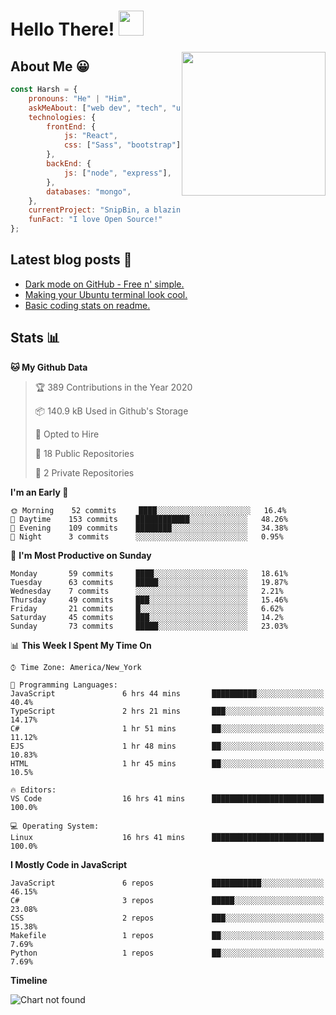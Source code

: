 # Hello There! <img src="https://media.giphy.com/media/hvRJCLFzcasrR4ia7z/giphy.gif" width="40px"></a>

<img align='right' src="https://media.giphy.com/media/M9gbBd9nbDrOTu1Mqx/giphy.gif" width="230">


## About Me :grinning:

```javascript
const Harsh = {
    pronouns: "He" | "Him",
    askMeAbout: ["web dev", "tech", "unity"],
    technologies: {
        frontEnd: {
            js: "React",
            css: ["Sass", "bootstrap"]
        },
        backEnd: {
            js: ["node", "express"],
        },
        databases: "mongo",
    },
    currentProject: "SnipBin, a blazing fast, open source and elegant alternative to PasteBin.",
    funFact: "I love Open Source!"
};
```


## Latest blog posts :book:
<!-- BLOG-POST-LIST:START -->
- [Dark mode on GitHub - Free n' simple.](https://dev.to/harshhhdev/dark-mode-on-github-free-n-simple-562j)
- [Making your Ubuntu terminal look cool.](https://dev.to/harshhhdev/making-your-linux-terminal-look-cool-535n)
- [Basic coding stats on readme.](https://dev.to/harshhhdev/basic-coding-stats-on-readme-246c)
<!-- BLOG-POST-LIST:END -->


## Stats :bar_chart:

<!--START_SECTION:waka-->

**🐱 My Github Data** 

> 🏆 389 Contributions in the Year 2020
 > 
> 📦 140.9 kB Used in Github's Storage 
 > 
> 💼 Opted to Hire
 > 
> 📜 18 Public Repositories
 > 
> 🔑 2 Private Repositories 

**I'm an Early 🐤** 

```text
🌞 Morning    52 commits     ████░░░░░░░░░░░░░░░░░░░░░   16.4% 
🌆 Daytime    153 commits    ████████████░░░░░░░░░░░░░   48.26% 
🌃 Evening    109 commits    ████████░░░░░░░░░░░░░░░░░   34.38% 
🌙 Night      3 commits      ░░░░░░░░░░░░░░░░░░░░░░░░░   0.95%

```
📅 **I'm Most Productive on Sunday** 

```text
Monday       59 commits     ████░░░░░░░░░░░░░░░░░░░░░   18.61% 
Tuesday      63 commits     █████░░░░░░░░░░░░░░░░░░░░   19.87% 
Wednesday    7 commits      ░░░░░░░░░░░░░░░░░░░░░░░░░   2.21% 
Thursday     49 commits     ███░░░░░░░░░░░░░░░░░░░░░░   15.46% 
Friday       21 commits     █░░░░░░░░░░░░░░░░░░░░░░░░   6.62% 
Saturday     45 commits     ███░░░░░░░░░░░░░░░░░░░░░░   14.2% 
Sunday       73 commits     █████░░░░░░░░░░░░░░░░░░░░   23.03%

```


📊 **This Week I Spent My Time On** 

```text
⌚︎ Time Zone: America/New_York

💬 Programming Languages: 
JavaScript               6 hrs 44 mins       ██████████░░░░░░░░░░░░░░░   40.4% 
TypeScript               2 hrs 21 mins       ███░░░░░░░░░░░░░░░░░░░░░░   14.17% 
C#                       1 hr 51 mins        ██░░░░░░░░░░░░░░░░░░░░░░░   11.12% 
EJS                      1 hr 48 mins        ██░░░░░░░░░░░░░░░░░░░░░░░   10.83% 
HTML                     1 hr 45 mins        ██░░░░░░░░░░░░░░░░░░░░░░░   10.5%

🔥 Editors: 
VS Code                  16 hrs 41 mins      █████████████████████████   100.0%

💻 Operating System: 
Linux                    16 hrs 41 mins      █████████████████████████   100.0%

```

**I Mostly Code in JavaScript** 

```text
JavaScript               6 repos             ███████████░░░░░░░░░░░░░░   46.15% 
C#                       3 repos             █████░░░░░░░░░░░░░░░░░░░░   23.08% 
CSS                      2 repos             ███░░░░░░░░░░░░░░░░░░░░░░   15.38% 
Makefile                 1 repos             ██░░░░░░░░░░░░░░░░░░░░░░░   7.69% 
Python                   1 repos             ██░░░░░░░░░░░░░░░░░░░░░░░   7.69%

```


**Timeline**

![Chart not found](https://github.com/harshhh-dev/harshhh-dev/blob/master/charts/bar_graph.png) 


<!--END_SECTION:waka-->
